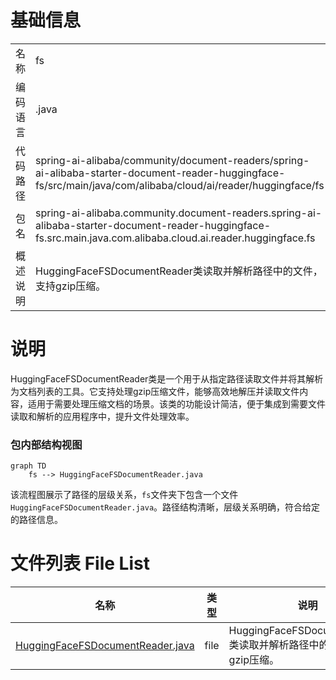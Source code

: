 # 基础信息

|      |      |
|------|------|
| 名称 | fs |
| 编码语言 | .java |
| 代码路径 | spring-ai-alibaba/community/document-readers/spring-ai-alibaba-starter-document-reader-huggingface-fs/src/main/java/com/alibaba/cloud/ai/reader/huggingface/fs |
| 包名 | spring-ai-alibaba.community.document-readers.spring-ai-alibaba-starter-document-reader-huggingface-fs.src.main.java.com.alibaba.cloud.ai.reader.huggingface.fs |
| 概述说明 | HuggingFaceFSDocumentReader类读取并解析路径中的文件，支持gzip压缩。 |

# 说明

HuggingFaceFSDocumentReader类是一个用于从指定路径读取文件并将其解析为文档列表的工具。它支持处理gzip压缩文件，能够高效地解压并读取文件内容，适用于需要处理压缩文档的场景。该类的功能设计简洁，便于集成到需要文件读取和解析的应用程序中，提升文件处理效率。


### 包内部结构视图

```mermaid
graph TD
    fs --> HuggingFaceFSDocumentReader.java
```

该流程图展示了路径的层级关系，`fs`文件夹下包含一个文件`HuggingFaceFSDocumentReader.java`。路径结构清晰，层级关系明确，符合给定的路径信息。

# 文件列表 File List

| 名称   | 类型  | 说明 |
|-------|------|-------------|
| [HuggingFaceFSDocumentReader.java](HuggingFaceFSDocumentReader.md) | file | HuggingFaceFSDocumentReader类读取并解析路径中的文件，支持gzip压缩。 |


